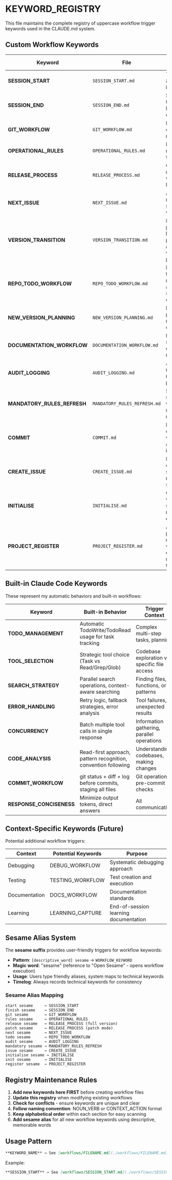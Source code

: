 # KEYWORD_REGISTRY

This file maintains the complete registry of uppercase workflow trigger keywords used in the CLAUDE.md system.

## Custom Workflow Keywords

| Keyword | File | Purpose | Trigger Context | Sesame Alias |
|---------|------|---------|-----------------|--------------|
| **SESSION_START** | `SESSION_START.md` | Time tracking & session initiation | Every new Claude session | `start sesame` |
| **SESSION_END** | `SESSION_END.md` | Session termination & learning capture | End of Claude session | `finish sesame` |
| **GIT_WORKFLOW** | `GIT_WORKFLOW.md` | Branching, commits, releases | Git operations, version releases | `git sesame` |
| **OPERATIONAL_RULES** | `OPERATIONAL_RULES.md` | Development rules framework | Development decisions, coding standards | `rules sesame` |
| **RELEASE_PROCESS** | `RELEASE_PROCESS.md` | Complete release workflow with log archiving | Creating platform releases, version closure | `release sesame`, `patch sesame` |
| **NEXT_ISSUE** | `NEXT_ISSUE.md` | Automated next issue selection workflow | Determining which GitHub issue to work on next | `next sesame` |
| **VERSION_TRANSITION** | `VERSION_TRANSITION.md` | Mandatory post-release knowledge processing and next version preparation | After RELEASE_PROCESS completion | `transition sesame` |
| **REPO_TODO_WORKFLOW** | `REPO_TODO_WORKFLOW.md` | Repository todo list management and cross-session continuity | Todo operations, status updates, completion tracking | `todo sesame` |
| **NEW_VERSION_PLANNING** | `NEW_VERSION_PLANNING.md` | Next version planning and roadmap development | Version planning, feature prioritization | `version sesame` |
| **DOCUMENTATION_WORKFLOW** | `DOCUMENTATION_WORKFLOW.md` | Documentation standards and compliance management | Documentation creation, maintenance, compliance | `docs sesame` |
| **AUDIT_LOGGING** | `AUDIT_LOGGING.md` | Audit log management rules and procedures | Workflow logging, marker management | `audit sesame` |
| **MANDATORY_RULES_REFRESH** | `MANDATORY_RULES_REFRESH.md` | Systematic scanning and validation of all mandatory rules | Rule compliance, violation detection, corrective actions | `mandatory sesame` |
| **COMMIT** | `COMMIT.md` | Intelligent commit workflow with automatic issue closure | Change staging, commit message generation, issue management | `commit sesame` |
| **CREATE_ISSUE** | `CREATE_ISSUE.md` | Manual issue creation with standardized metadata structure | Ad-hoc issue creation, structured backlog management | `issue sesame` |
| **INITIALISE** | `INITIALISE.md` | One-time workspace setup and multi-project configuration | Workspace initialization, symlink setup, project directory structure | `initialise sesame`, `init sesame` |
| **PROJECT_REGISTER** | `PROJECT_REGISTER.md` | Automated project registration with symlink creation and registry tracking | Project setup for claude-swift framework, symlink management, registry updates | `register [org/repo] sesame` |

## Built-in Claude Code Keywords

These represent my automatic behaviors and built-in workflows:

| Keyword | Built-in Behavior | Trigger Context |
|---------|------------------|-----------------|
| **TODO_MANAGEMENT** | Automatic TodoWrite/TodoRead usage for task tracking | Complex multi-step tasks, planning |
| **TOOL_SELECTION** | Strategic tool choice (Task vs Read/Grep/Glob) | Codebase exploration vs specific file access |
| **SEARCH_STRATEGY** | Parallel search operations, context-aware searching | Finding files, functions, or patterns |
| **ERROR_HANDLING** | Retry logic, fallback strategies, error analysis | Tool failures, unexpected results |
| **CONCURRENCY** | Batch multiple tool calls in single response | Information gathering, parallel operations |
| **CODE_ANALYSIS** | Read-first approach, pattern recognition, convention following | Understanding codebases, making changes |
| **COMMIT_WORKFLOW** | git status + diff + log before commits, staging all files | Git operations, pre-commit checks |
| **RESPONSE_CONCISENESS** | Minimize output tokens, direct answers | All communication |

## Context-Specific Keywords (Future)

Potential additional workflow triggers:

| Context | Potential Keywords | Purpose |
|---------|-------------------|---------|
| Debugging | DEBUG_WORKFLOW | Systematic debugging approach |
| Testing | TESTING_WORKFLOW | Test creation and execution |
| Documentation | DOCS_WORKFLOW | Documentation standards |
| Learning | LEARNING_CAPTURE | End-of-session learning documentation |

## Sesame Alias System

The **sesame suffix** provides user-friendly triggers for workflow keywords:

- **Pattern**: `[descriptive_word] sesame` → `WORKFLOW_KEYWORD`
- **Magic word**: "sesame" (reference to "Open Sesame" - opens workflow execution)
- **Usage**: Users type friendly aliases, system maps to technical keywords
- **Timelog**: Always records technical keywords for consistency

### Sesame Alias Mapping

```
start sesame     → SESSION_START
finish sesame    → SESSION_END  
git sesame       → GIT_WORKFLOW
rules sesame     → OPERATIONAL_RULES
release sesame   → RELEASE_PROCESS (full version)
patch sesame     → RELEASE_PROCESS (patch mode)
next sesame      → NEXT_ISSUE
todo sesame      → REPO_TODO_WORKFLOW
audit sesame     → AUDIT_LOGGING
mandatory sesame → MANDATORY_RULES_REFRESH
issue sesame     → CREATE_ISSUE
initialise sesame → INITIALISE
init sesame      → INITIALISE
register sesame  → PROJECT_REGISTER
```

## Registry Maintenance Rules

1. **Add new keywords here FIRST** before creating workflow files
2. **Update this registry** when modifying existing workflows
3. **Check for conflicts** - ensure keywords are unique and clear
4. **Follow naming convention**: NOUN_VERB or CONTEXT_ACTION format
5. **Keep alphabetical order** within each section for easy scanning
6. **Add sesame alias** for all new workflow keywords using descriptive, memorable words

## Usage Pattern

```markdown
**KEYWORD_NAME** → See [workflows/FILENAME.md](./workflows/FILENAME.md)
```

Example:
```markdown
**SESSION_START** → See [workflows/SESSION_START.md](./workflows/SESSION_START.md)
```